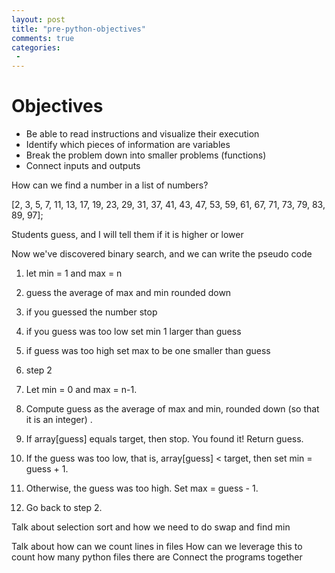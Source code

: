 ```yaml
---
layout: post
title: "pre-python-objectives"
comments: true
categories:
 -
---
```


# Objectives

- Be able to read instructions and visualize their execution
- Identify which pieces of information are variables
- Break the problem down into smaller problems (functions)
- Connect inputs and outputs



How can we find a number in a list of numbers?

[2, 3, 5, 7, 11, 13, 17, 19, 23, 29, 31, 37, 41, 43, 47, 53, 59, 61, 67, 71, 73, 79, 83, 89, 97];

Students guess, and I will tell them if it is higher or lower

Now we've discovered binary search, and we can write the pseudo code


1.	let min = 1 and max = n
2.	 guess the average of max and min rounded down
3.	if you guessed the number stop
4.	if you guess was too low set min 1 larger than guess
5.	if guess was too high set max to be one smaller than guess
6.	step 2

1. Let min = 0 and max = n-1.
2. Compute guess as the average of max and min, rounded down (so that it is an integer) .
3. If array[guess] equals target, then stop. You found it! Return guess.
4. If the guess was too low, that is, array[guess] < target, then set min = guess + 1.
5. Otherwise, the guess was too high. Set max = guess - 1.
6. Go back to step 2.

Talk about selection sort and how we need to do swap and find min


Talk about how can we count lines in files
How can we leverage this to count how many python files there are
Connect the programs together





